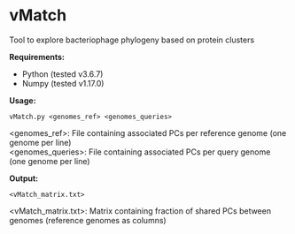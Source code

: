 vMatch
========

Tool to explore bacteriophage phylogeny based on protein clusters

<b>Requirements:</b>
* Python (tested v3.6.7)
* Numpy (tested v1.17.0)

<b>Usage:</b> 
```
vMatch.py <genomes_ref> <genomes_queries>
```

<genomes_ref>: File containing associated PCs per reference genome (one genome per line) <br />
<genomes_queries>: File containing associated PCs per query genome (one genome per line) <br />


<b>Output:</b>

```
<vMatch_matrix.txt>
```

<vMatch_matrix.txt>: Matrix containing fraction of shared PCs between genomes (reference genomes as columns)
